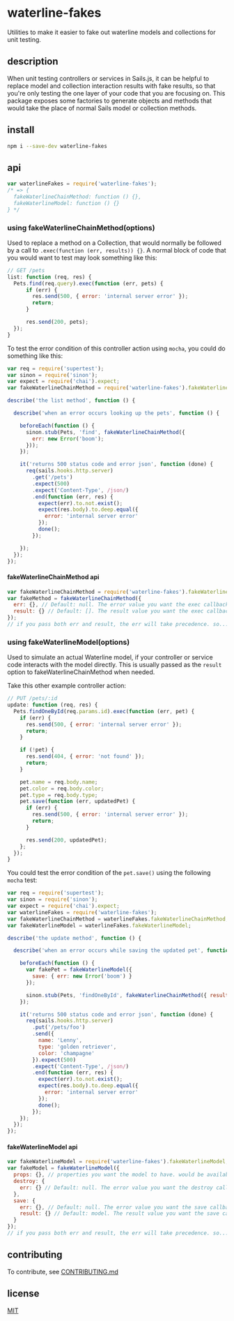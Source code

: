 # waterline-fakes

Utilities to make it easier to fake out waterline models and collections for unit testing.

## description

When unit testing controllers or services in Sails.js, it can be helpful to replace model and collection interaction
results with fake results, so that you're only testing the one layer of your code that you are focusing on. This package
exposes some factories to generate objects and methods that would take the place of normal Sails model or collection
methods.

## install

```bash
npm i --save-dev waterline-fakes
```

## api

```js
var waterlineFakes = require('waterline-fakes');
/* => {
  fakeWaterlineChainMethod: function () {},
  fakeWaterlineModel: function () {}
} */


```

### using fakeWaterlineChainMethod(options)

Used to replace a method on a Collection, that would normally be followed by a call to
`.exec(function (err, results)) {}`. A normal block of code that you would want to test may look something like this:

```js
// GET /pets
list: function (req, res) {
  Pets.find(req.query).exec(function (err, pets) {
      if (err) {
        res.send(500, { error: 'internal server error' });
        return;
      }

      res.send(200, pets);
  });
}
```

To test the error condition of this controller action using `mocha`, you could do something like this:

```js
var req = require('supertest');
var sinon = require('sinon');
var expect = require('chai').expect;
var fakeWaterlineChainMethod = require('waterline-fakes').fakeWaterlineChainMethod;

describe('the list method', function () {

  describe('when an error occurs looking up the pets', function () {

    beforeEach(function () {
      sinon.stub(Pets, 'find', fakeWaterlineChainMethod({
        err: new Error('boom');
      }));
    });

    it('returns 500 status code and error json', function (done) {
      req(sails.hooks.http.server)
        .get('/pets')
        .expect(500)
        .expect('Content-Type', /json/)
        .end(function (err, res) {
          expect(err).to.not.exist();
          expect(res.body).to.deep.equal({
            error: 'internal server error'
          });
          done();
        });

    });
  });
});
```

#### fakeWaterlineChainMethod api

```js
var fakeWaterlineChainMethod = require('waterline-fakes').fakeWaterlineChainMethod;
var fakeMethod = fakeWaterlineChainMethod({
  err: {}, // Default: null. The error value you want the exec callback to be called with
  result: {} // Default: []. The result value you want the exec callback to be called with
});
// if you pass both err and result, the err will take precedence. so... don't do that.
```

### using fakeWaterlineModel(options)

Used to simulate an actual Waterline model, if your controller or service code interacts with the model directly. This
is usually passed as the `result` option to fakeWaterlineChainMethod when needed.

Take this other example controller action:

```js
// PUT /pets/:id
update: function (req, res) {
  Pets.findOneById(req.params.id).exec(function (err, pet) {
    if (err) {
      res.send(500, { error: 'internal server error' });
      return;
    }

    if (!pet) {
      res.send(404, { error: 'not found' });
      return;
    }

    pet.name = req.body.name;
    pet.color = req.body.color;
    pet.type = req.body.type;
    pet.save(function (err, updatedPet) {
      if (err) {
        res.send(500, { error: 'internal server error' });
        return;
      }

      res.send(200, updatedPet);
    };
  });
}
```

You could test the error condition of the `pet.save()` using the following `mocha` test:

```js
var req = require('supertest');
var sinon = require('sinon');
var expect = require('chai').expect;
var waterlineFakes = require('waterline-fakes');
var fakeWaterlineChainMethod = waterlineFakes.fakeWaterlineChainMethod;
var fakeWaterlineModel = waterlineFakes.fakeWaterlineModel;

describe('the update method', function () {

  describe('when an error occurs while saving the updated pet', function () {

    beforeEach(function () {
      var fakePet = fakeWaterlineModel({
        save: { err: new Error('boom') }
      });

      sinon.stub(Pets, 'findOneById', fakeWaterlineChainMethod({ result: fakePet }));
    });

    it('returns 500 status code and error json', function (done) {
      req(sails.hooks.http.server)
        .put('/pets/foo')
        .send({
          name: 'Lenny',
          type: 'golden retriever',
          color: 'champagne'
        }).expect(500)
        .expect('Content-Type', /json/)
        .end(function (err, res) {
          expect(err).to.not.exist();
          expect(res.body).to.deep.equal({
            error: 'internal server error'
          });
          done();
        });
    });
  });
});
```

#### fakeWaterlineModel api

```js
var fakeWaterlineModel = require('waterline-fakes').fakeWaterlineModel;
var fakeModel = fakeWaterlineModel({
  props: {}, // properties you want the model to have. would be available at, for example, model.foo
  destroy: {
    err: {} // Default: null. The error value you want the destroy callback to be called with
  },
  save: {
    err: {}, // Default: null. The error value you want the save callback to be called with
    result: {} // Default: model. The result value you want the save callback to be called with.
  }
});
// if you pass both err and result, the err will take precedence. so... don't do that.
```


## contributing

To contribute, see [CONTRIBUTING.md](CONTRIBUTING.md)

## license

[MIT](LICENSE.txt)
